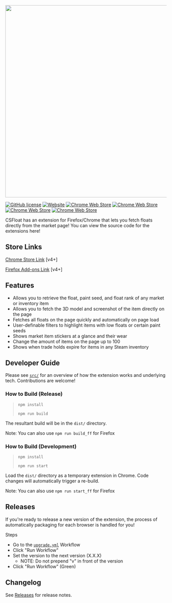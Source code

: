 <p align="center">
  <a href="https://csfloat.com/">
    <img width="600" src="https://csfloat.com/assets/n_full_logo.png"/>
  </a>
</p>

[![GitHub license](https://img.shields.io/badge/license-MIT-blue.svg)](https://raw.githubusercontent.com/csfloat/extension/LICENSE)
[![Website](https://img.shields.io/website-up-down-green-red/https/csfloat.com.svg)](https://csfloat.com)
[![Chrome Web Store](https://img.shields.io/chrome-web-store/d/jjicbefpemnphinccgikpdaagjebbnhg.svg)](https://chrome.google.com/webstore/detail/csfloat-market-checker/jjicbefpemnphinccgikpdaagjebbnhg)
[![Chrome Web Store](https://img.shields.io/chrome-web-store/stars/jjicbefpemnphinccgikpdaagjebbnhg.svg)](https://chrome.google.com/webstore/detail/csfloat-market-checker/jjicbefpemnphinccgikpdaagjebbnhg)
[![Chrome Web Store](https://img.shields.io/chrome-web-store/rating-count/jjicbefpemnphinccgikpdaagjebbnhg.svg)](https://chrome.google.com/webstore/detail/csfloat-market-checker/jjicbefpemnphinccgikpdaagjebbnhg)
[![Chrome Web Store](https://img.shields.io/chrome-web-store/price/jjicbefpemnphinccgikpdaagjebbnhg.svg)](https://chrome.google.com/webstore/detail/csfloat-market-checker/jjicbefpemnphinccgikpdaagjebbnhg)

CSFloat has an extension for Firefox/Chrome that lets you fetch floats directly from the market page! You can view the source code for the extensions here!

## Store Links
[Chrome Store Link](https://chrome.google.com/webstore/detail/csfloat-market-checker/jjicbefpemnphinccgikpdaagjebbnhg) [v4+]

[Firefox Add-ons Link](https://addons.mozilla.org/en-US/firefox/addon/csgofloat/) [v4+]

## Features

* Allows you to retrieve the float, paint seed, and float rank of any market or inventory item
* Allows you to fetch the 3D model and screenshot of the item directly on the page
* Fetches all floats on the page quickly and automatically on page load
* User-definable filters to highlight items with low floats or certain paint seeds
* Shows market item stickers at a glance and their wear
* Change the amount of items on the page up to 100
* Shows when trade holds expire for items in any Steam inventory

## Developer Guide

Please see [`src/`](/src/README.md) for an overview of how the extension works and underlying tech. Contributions are welcome!

### How to Build (Release)

> `npm install`
> 
> `npm run build`

The resultant build will be in the `dist/` directory.

Note: You can also use `npm run build_ff` for Firefox

### How to Build (Development)

> `npm install`
> 
> `npm run start`

Load the `dist/` directory as a temporary extension in Chrome. Code changes will automatically trigger a re-build.

Note: You can also use `npm run start_ff` for Firefox

## Releases

If you're ready to release a new version of the extension, the process of automatically packaging for each browser
is handled for you!

Steps
* Go to the [`upgrade.yml`](https://github.com/csfloat/extension/actions/workflows/upgrade.yml) Workflow
* Click "Run Workflow"
* Set the version to the next version (X.X.X)
  * NOTE: Do not prepend "v" in front of the version
* Click "Run Workflow" (Green) 

## Changelog

See [Releases](https://github.com/csfloat/extension/releases) for release notes.
